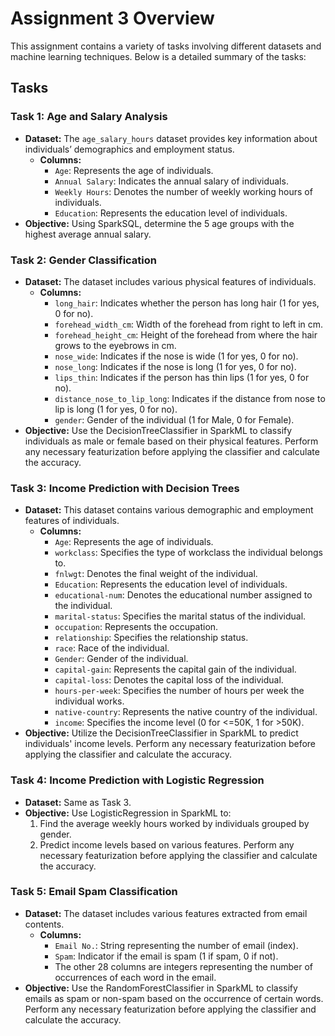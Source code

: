 # Assignment 3 Overview

This assignment contains a variety of tasks involving different datasets and machine learning techniques. Below is a detailed summary of the tasks:

## Tasks

### Task 1: Age and Salary Analysis
- **Dataset:** The `age_salary_hours` dataset provides key information about individuals’ demographics and employment status.
  - **Columns:**
    - `Age`: Represents the age of individuals.
    - `Annual Salary`: Indicates the annual salary of individuals.
    - `Weekly Hours`: Denotes the number of weekly working hours of individuals.
    - `Education`: Represents the education level of individuals.
- **Objective:** Using SparkSQL, determine the 5 age groups with the highest average annual salary.

### Task 2: Gender Classification
- **Dataset:** The dataset includes various physical features of individuals.
  - **Columns:**
    - `long_hair`: Indicates whether the person has long hair (1 for yes, 0 for no).
    - `forehead_width_cm`: Width of the forehead from right to left in cm.
    - `forehead_height_cm`: Height of the forehead from where the hair grows to the eyebrows in cm.
    - `nose_wide`: Indicates if the nose is wide (1 for yes, 0 for no).
    - `nose_long`: Indicates if the nose is long (1 for yes, 0 for no).
    - `lips_thin`: Indicates if the person has thin lips (1 for yes, 0 for no).
    - `distance_nose_to_lip_long`: Indicates if the distance from nose to lip is long (1 for yes, 0 for no).
    - `gender`: Gender of the individual (1 for Male, 0 for Female).
- **Objective:** Use the DecisionTreeClassifier in SparkML to classify individuals as male or female based on their physical features. Perform any necessary featurization before applying the classifier and calculate the accuracy.

### Task 3: Income Prediction with Decision Trees
- **Dataset:** This dataset contains various demographic and employment features of individuals.
  - **Columns:**
    - `Age`: Represents the age of individuals.
    - `workclass`: Specifies the type of workclass the individual belongs to.
    - `fnlwgt`: Denotes the final weight of the individual.
    - `Education`: Represents the education level of individuals.
    - `educational-num`: Denotes the educational number assigned to the individual.
    - `marital-status`: Specifies the marital status of the individual.
    - `occupation`: Represents the occupation.
    - `relationship`: Specifies the relationship status.
    - `race`: Race of the individual.
    - `Gender`: Gender of the individual.
    - `capital-gain`: Represents the capital gain of the individual.
    - `capital-loss`: Denotes the capital loss of the individual.
    - `hours-per-week`: Specifies the number of hours per week the individual works.
    - `native-country`: Represents the native country of the individual.
    - `income`: Specifies the income level (0 for <=50K, 1 for >50K).
- **Objective:** Utilize the DecisionTreeClassifier in SparkML to predict individuals' income levels. Perform any necessary featurization before applying the classifier and calculate the accuracy.

### Task 4: Income Prediction with Logistic Regression
- **Dataset:** Same as Task 3.
- **Objective:** Use LogisticRegression in SparkML to:
  1. Find the average weekly hours worked by individuals grouped by gender.
  2. Predict income levels based on various features. Perform any necessary featurization before applying the classifier and calculate the accuracy.

### Task 5: Email Spam Classification
- **Dataset:** The dataset includes various features extracted from email contents.
  - **Columns:**
    - `Email No.`: String representing the number of email (index).
    - `Spam`: Indicator if the email is spam (1 if spam, 0 if not).
    - The other 28 columns are integers representing the number of occurrences of each word in the email.
- **Objective:** Use the RandomForestClassifier in SparkML to classify emails as spam or non-spam based on the occurrence of certain words. Perform any necessary featurization before applying the classifier and calculate the accuracy.
